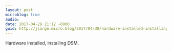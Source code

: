 ```yaml
---
layout: post
microblog: true
audio: 
date: 2017-04-29 21:12 -0800
guid: http://jsorge.micro.blog/2017/04/30/hardware-installed-installing.html
---
```

Hardware installed, installing DSM.
